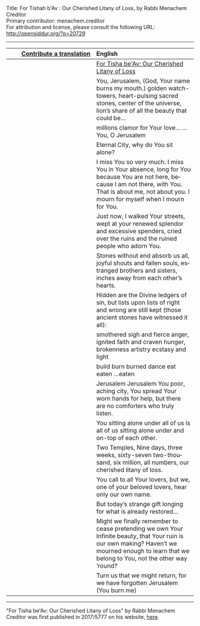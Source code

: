 <html>
<head></head>
<body>
Title: For Tishah b'Av : Our Cherished Litany of Loss, by Rabbi Menachem Creditor<br />
Primary contributor: menachem.creditor<br />
For attribution and license, please consult the following URL: <a href="http://opensiddur.org/?p=20729">http://opensiddur.org/?p=20729</a>
<p />
<hr />

<table style="margin-left: auto;margin-right: auto;" class="draggable">
<thead><tr><th id="x" style="text-align: right;"><a href="/contributing/upload/">Contribute a translation</a></th><th style="text-align: left;">English</th></tr></thead>
<tbody>
<tr><td style="vertical-align:top;" width="46%">
<div class="liturgy" lang="he">

</span></div></td>
 
<td style="vertical-align:top;" width="53%">
<div class="english" lang="en">
<u>For Tisha be'Av: Our Cherished Litany of Loss</u>
</div></td></tr>


<tr><td style="vertical-align:top;" width="46%">
<div class="liturgy" lang="he">

</span></div></td>
 
<td style="vertical-align:top;" width="53%">
<div class="english" lang="en">
You, Jerusalem,
(God, Your name burns my mouth.)
golden watch-towers,
heart-pulsing sacred stones,
center of the universe,
lion’s share of all the beauty that could be…
</div></td></tr>


<tr><td style="vertical-align:top;" width="46%">
<div class="liturgy" lang="he">

</span></div></td>
 
<td style="vertical-align:top;" width="53%">
<div class="english" lang="en">
millions clamor for Your love…
…You, O Jerusalem
</div></td></tr>


<tr><td style="vertical-align:top;" width="46%">
<div class="liturgy" lang="he">

</span></div></td>
 
<td style="vertical-align:top;" width="53%">
<div class="english" lang="en">
Eternal City, why do You sit alone?
</div></td></tr>


<tr><td style="vertical-align:top;" width="46%">
<div class="liturgy" lang="he">

</span></div></td>
 
<td style="vertical-align:top;" width="53%">
<div class="english" lang="en">
I miss You so very much.
I miss You in Your absence,
long for You because You are not here,
because I am not there, with You.
That is about me,
not about you.
I mourn for myself when I mourn for You.
</div></td></tr>


<tr><td style="vertical-align:top;" width="46%">
<div class="liturgy" lang="he">

</span></div></td>
 
<td style="vertical-align:top;" width="53%">
<div class="english" lang="en">
Just now,
I walked Your streets,
wept at your renewed splendor and excessive spenders,
cried over the ruins and the ruined people who adorn You.
</div></td></tr>


<tr><td style="vertical-align:top;" width="46%">
<div class="liturgy" lang="he">

</span></div></td>
 
<td style="vertical-align:top;" width="53%">
<div class="english" lang="en">
Stones without end absorb us all,
joyful shouts and fallen souls,
estranged brothers and sisters,
inches away from each other’s hearts.
</div></td></tr>


<tr><td style="vertical-align:top;" width="46%">
<div class="liturgy" lang="he">

</span></div></td>
 
<td style="vertical-align:top;" width="53%">
<div class="english" lang="en">
Hidden are the Divine ledgers of sin,
but lists upon lists of right and wrong are still kept
(those ancient stones have witnessed it all):
</div></td></tr>


<tr><td style="vertical-align:top;" width="46%">
<div class="liturgy" lang="he">

</span></div></td>
 
<td style="vertical-align:top;" width="53%">
<div class="english" lang="en">
smothered sigh and fierce anger,
ignited faith and craven hunger,
brokenness artistry ecstasy and light
</div></td></tr>


<tr><td style="vertical-align:top;" width="46%">
<div class="liturgy" lang="he">

</span></div></td>
 
<td style="vertical-align:top;" width="53%">
<div class="english" lang="en">
build burn burned dance
eat eaten …eaten
</div></td></tr>


<tr><td style="vertical-align:top;" width="46%">
<div class="liturgy" lang="he">

</span></div></td>
 
<td style="vertical-align:top;" width="53%">
<div class="english" lang="en">
Jerusalem Jerusalem
You poor, aching city,
You spread Your worn hands for help,
but there are no comforters
who truly listen.
</div></td></tr>


<tr><td style="vertical-align:top;" width="46%">
<div class="liturgy" lang="he">

</span></div></td>
 
<td style="vertical-align:top;" width="53%">
<div class="english" lang="en">
You sitting alone under all of us
is all of us sitting alone
under and on-top of each other.
</div></td></tr>


<tr><td style="vertical-align:top;" width="46%">
<div class="liturgy" lang="he">

</span></div></td>
 
<td style="vertical-align:top;" width="53%">
<div class="english" lang="en">
Two Temples,
Nine days,
three weeks,
sixty-seven
two-thousand,
six million,
all numbers,
our cherished litany of loss.
</div></td></tr>


<tr><td style="vertical-align:top;" width="46%">
<div class="liturgy" lang="he">

</span></div></td>
 
<td style="vertical-align:top;" width="53%">
<div class="english" lang="en">
You call to all Your lovers,
but we, one of your beloved lovers,
hear only our own name.
</div></td></tr>


<tr><td style="vertical-align:top;" width="46%">
<div class="liturgy" lang="he">

</span></div></td>
 
<td style="vertical-align:top;" width="53%">
<div class="english" lang="en">
But today’s strange gift
longing for what is already restored…
</div></td></tr>


<tr><td style="vertical-align:top;" width="46%">
<div class="liturgy" lang="he">

</span></div></td>
 
<td style="vertical-align:top;" width="53%">
<div class="english" lang="en">
Might we finally remember
to cease pretending we own
Your Infinite beauty,
that Your ruin is our own making?
Haven’t we mourned enough to learn
that we belong to You,
not the other way ‘round?
</div></td></tr>


<tr><td style="vertical-align:top;" width="46%">
<div class="liturgy" lang="he">

</span></div></td>
 
<td style="vertical-align:top;" width="53%">
<div class="english" lang="en">
Turn us that we might return,
for we have forgotten
Jerusalem
(You burn me)
</div></td></tr>
</tbody></table>

<hr />

"For Tisha be'Av: Our Cherished Litany of Loss" by Rabbi Menachem Creditor was first published in 2017/5777 on his website, <a href="https://rabbicreditor.blogspot.com/2017/07/our-cherished-litany-of-loss-tisha-beav.html">here</a>.


</body>
</html>